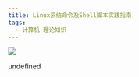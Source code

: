 ```yaml
---
title: Linux系统命令及Shell脚本实践指南
tags:
  - 计算机-理论知识
---
```


![](https://cdn.weread.qq.com/weread/cover/9/YueWen_621934/s_YueWen_621934.jpg)

undefined